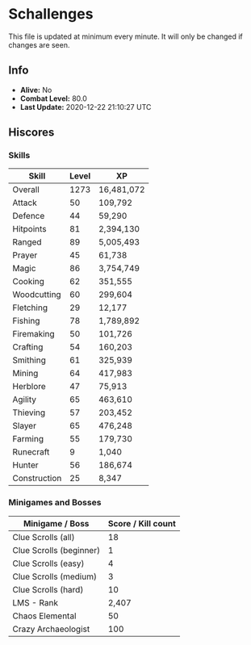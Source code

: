 # Schallenges

This file is updated at minimum every minute. It will only be changed if changes are seen.

## Info

 - **Alive:** No
 - **Combat Level:** 80.0
 - **Last Update:** 2020-12-22 21:10:27 UTC

## Hiscores

### Skills

| Skill | Level | XP |
|--|--|--|
| Overall | 1273 | 16,481,072 |
| Attack | 50 | 109,792 |
| Defence | 44 | 59,290 |
| Hitpoints | 81 | 2,394,130 |
| Ranged | 89 | 5,005,493 |
| Prayer | 45 | 61,738 |
| Magic | 86 | 3,754,749 |
| Cooking | 62 | 351,555 |
| Woodcutting | 60 | 299,604 |
| Fletching | 29 | 12,177 |
| Fishing | 78 | 1,789,892 |
| Firemaking | 50 | 101,726 |
| Crafting | 54 | 160,203 |
| Smithing | 61 | 325,939 |
| Mining | 64 | 417,983 |
| Herblore | 47 | 75,913 |
| Agility | 65 | 463,610 |
| Thieving | 57 | 203,452 |
| Slayer | 65 | 476,248 |
| Farming | 55 | 179,730 |
| Runecraft | 9 | 1,040 |
| Hunter | 56 | 186,674 |
| Construction | 25 | 8,347 |

### Minigames and Bosses

| Minigame / Boss | Score / Kill count |
|--|--|
| Clue Scrolls (all) | 18 |
| Clue Scrolls (beginner) | 1 |
| Clue Scrolls (easy) | 4 |
| Clue Scrolls (medium) | 3 |
| Clue Scrolls (hard) | 10 |
| LMS - Rank | 2,407 |
| Chaos Elemental | 50 |
| Crazy Archaeologist | 100 |
